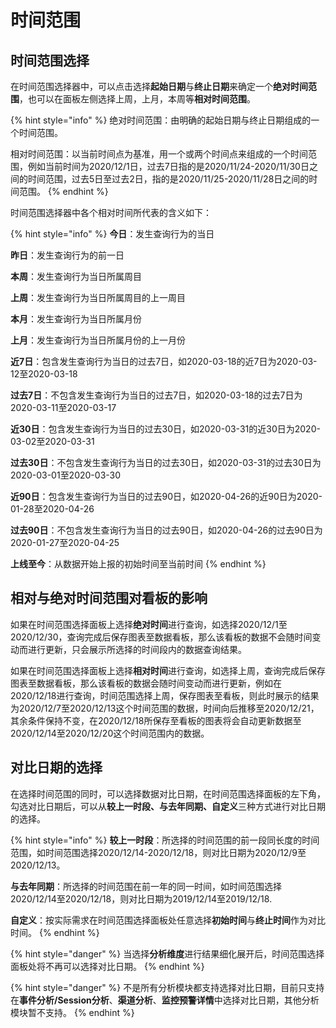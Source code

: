 # 时间范围

## 时间范围选择

在时间范围选择器中，可以点击选择**起始日期**与**终止日期**来确定一个**绝对时间范围**，也可以在面板左侧选择上周，上月，本周等**相对时间范围**。

{% hint style="info" %}
绝对时间范围：由明确的起始日期与终止日期组成的一个时间范围。

相对时间范围：以当前时间点为基准，用一个或两个时间点来组成的一个时间范围，例如当前时间为2020/12/1日，过去7日指的是2020/11/24-2020/11/30日之间的时间范围，过去5日至过去2日，指的是2020/11/25-2020/11/28日之间的时间范围。
{% endhint %}

时间范围选择器中各个相对时间所代表的含义如下：

{% hint style="info" %}
**今日**：发生查询行为的当日

**昨日**：发生查询行为的前一日

**本周**：发生查询行为当日所属周目

**上周**：发生查询行为当日所属周目的上一周目

**本月**：发生查询行为当日所属月份

**上月**：发生查询行为当日所属月份的上一月份

**近7日**：包含发生查询行为当日的过去7日，如2020-03-18的近7日为2020-03-12至2020-03-18

**过去7日**：不包含发生查询行为当日的过去7日，如2020-03-18的过去7日为2020-03-11至2020-03-17

**近30日**：包含发生查询行为当日的过去30日，如2020-03-31的近30日为2020-03-02至2020-03-31

**过去30日**：不包含发生查询行为当日的过去30日，如2020-03-31的过去30日为2020-03-01至2020-03-30

**近90日**：包含发生查询行为当日的过去90日，如2020-04-26的近90日为2020-01-28至2020-04-26

**过去90日**：不包含发生查询行为当日的过去90日，如2020-04-26的过去90日为2020-01-27至2020-04-25

**上线至今**：从数据开始上报的初始时间至当前时间
{% endhint %}

## 相对与绝对时间范围对看板的影响

如果在时间范围选择面板上选择**绝对时间**进行查询，如选择2020/12/1至2020/12/30，查询完成后保存图表至数据看板，那么该看板的数据不会随时间变动而进行更新，只会展示所选择的时间段内的数据查询结果。

如果在时间范围选择面板上选择**相对时间**进行查询，如选择上周，查询完成后保存图表至数据看板，那么该看板的数据会随时间变动而进行更新，例如在2020/12/18进行查询，时间范围选择上周，保存图表至看板，则此时展示的结果为2020/12/7至2020/12/13这个时间范围的数据，时间向后推移至2020/12/21，其余条件保持不变，在2020/12/18所保存至看板的图表将会自动更新数据至2020/12/14至2020/12/20这个时间范围内的数据。

## 对比日期的选择

在选择时间范围的同时，可以选择数据对比日期，在时间范围选择面板的左下角，勾选对比日期后，可以从**较上一时段、与去年同期、自定义**三种方式进行对比日期的选择。

{% hint style="info" %}
**较上一时段**：所选择的时间范围的前一段同长度的时间范围，如时间范围选择2020/12/14-2020/12/18，则对比日期为2020/12/9至2020/12/13。

**与去年同期**：所选择的时间范围在前一年的同一时间，如时间范围选择2020/12/14至2020/12/18，则对比日期为2019/12/14至2019/12/18.

**自定义**：按实际需求在时间范围选择面板处任意选择**初始时间**与**终止时间**作为对比时间。
{% endhint %}

{% hint style="danger" %}
当选择**分析维度**进行结果细化展开后，时间范围选择面板处将不再可以选择对比日期。
{% endhint %}

{% hint style="danger" %}
不是所有分析模块都支持选择对比日期，目前只支持在**事件分析/Session分析**、**渠道分析**、**监控预警详情**中选择对比日期，其他分析模块暂不支持。
{% endhint %}
